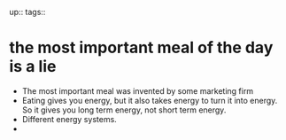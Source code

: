 up:: 
tags:: 

# the most important meal of the day is a lie


- The most important meal was invented by some marketing firm
- Eating gives you energy, but it also takes energy to turn it into energy. So it gives you long term energy, not short term energy.
- Different energy systems.
- 